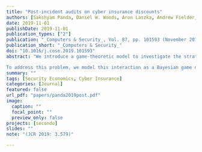 ```yaml
---
title: "Post-incident audits on cyber insurance discounts"
authors: [Sakshyam Panda, Daniel W. Woods, Aron Laszka, Andrew Fielder, Emmanouil Panaousis]
date: 2019-11-01
publishDate: 2019-11-01
publication_types: ["2"]
publication: "_Computers & Security_, Vol. 87, pp. 101593 (November 2019)"
publication_short: "_Computers & Security_"
doi: "10.1016/j.cose.2019.101593"
abstract: "We introduce a game-theoretic model to investigate the strategic interaction between a cyber insurance policyholder whose premium depends on her self-reported security level and an insurer with the power to audit the security level upon receiving an indemnity claim. Audits can reveal fraudulent (or simply careless) policyholders not following reported security procedures, in which case the insurer can refuse to indemnify the policyholder. However, the insurer has to bear an audit cost even when the policyholders have followed the prescribed security procedures. As audits can be expensive, a key problem insurers face is to devise an auditing strategy to deter policyholders from misrepresenting their security levels to gain a premium discount. This decision-making problem was motivated by conducting interviews with underwriters and reviewing regulatory filings in the US; we discovered that premiums are determined by security posture, yet this is often self-reported and insurers are concerned by whether security procedures are practised as reported by the policyholders.

To address this problem, we model this interaction as a Bayesian game of incomplete information and devise optimal auditing strategies for the insurers considering the possibility that the policyholder may misrepresent her security level. To the best of our knowledge, this work is the first theoretical consideration of post-incident claims management in cyber security. Our model captures the trade-off between the incentive to exaggerate security posture during the application process and the possibility of punishment for non-compliance with reported security policies. Simulations demonstrate that common sense techniques are not as efficient at providing effective cyber insurance audit decisions as the ones computed using game theory."
summary: ""
tags: [Security Economics, Cyber Insurance]
categories: [Journal]
featured: false
url_pdf: "papers/panda2019post.pdf"
image:
  caption: ""
  focal_point: ""
  preview_only: false
projects: [secondo]
slides: ""
note: "(JCR 2019: 3.579)"

---
```


